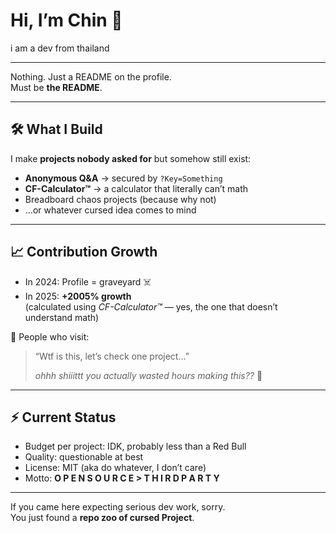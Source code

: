 # Hi, I’m Chin 👋  
i am a dev from thailand  

---

Nothing. Just a README on the profile.  
Must be **the README**.  

---

## 🛠️ What I Build
I make **projects nobody asked for** but somehow still exist:  
- **Anonymous Q&A** → secured by `?Key=Something`  
- **CF-Calculator™** → a calculator that literally can’t math  
- Breadboard chaos projects (because why not)  
- …or whatever cursed idea comes to mind  

---

## 📈 Contribution Growth
- In 2024: Profile = graveyard ☠️  
- In 2025: **+2005% growth**  
  (calculated using *CF-Calculator™* — yes, the one that doesn’t understand math)  

👀 People who visit:  
> “Wtf is this, let’s check one project…”  
>  
> *ohhh shiiittt you actually wasted hours making this??* 🤣  

---

## ⚡ Current Status
- Budget per project: IDK, probably less than a Red Bull  
- Quality: questionable at best  
- License: MIT (aka do whatever, I don’t care)  
- Motto: **O P E N S O U R C E > T H I R D P A R T Y**  

---

If you came here expecting serious dev work, sorry.  
You just found a **repo zoo of cursed Project**. 
